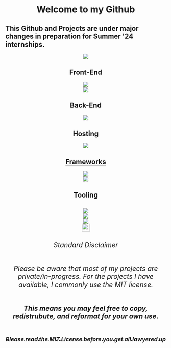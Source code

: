 
 <h1 align='center' color='red'>Welcome to my Github</h1>
 
  ## This Github and Projects are under major changes in preparation for Summer '24 internships. ##


<p align="center">
<a href='https://www.linkedin.com/in/jordancwatts/'>
<img src='https://img.shields.io/badge/linkedin-%230077B5.svg?style=for-the-badge&logo=linkedin&logoColor=white'>
</a>                                                    
                   </p>


 
<h2 align="center">
 Front-End  
  </h2>
  <div align="center">
<a href='https://tailwindcss.com/'>
<img src='https://img.shields.io/badge/tailwindcss-%2338B2AC.svg?style=for-the-badge&logo=tailwind-css&logoColor=white'>
</a>
    <div align="center">
      <a href='https://getbootstrap.com/'>
<img src='https://img.shields.io/badge/bootstrap-%23563D7C.svg?style=for-the-badge&logo=bootstrap&logoColor=white'>
</a>
    </div>

  </div>
<h2 align="center">
Back-End
   </h2>
   <div align="center">
<a href='golang.dev'>
 <img src='https://img.shields.io/badge/go-%2300ADD8.svg?style=for-the-badge&logo=go&logoColor=white'>
  </div>
 </a>
<h2 align="center">
 Hosting  
 </h2>
 <div align="center">
 <a href = "https://vercel.com/">
  <img src="https://img.shields.io/badge/vercel-%23000000.svg?style=for-the-badge&logo=vercel&logoColor=white"
  </a>
   </div>
<h2 align="center">
 Frameworks 
  </h2>
  <div align="center">
  <a href='https://svelte.dev/'>
<img src='https://img.shields.io/badge/svelte-%23f1413d.svg?style=for-the-badge&logo=svelte&logoColor=white'>
</a>
  </div>
  <div align="center">
<a href='https://reactjs.org'>
<img src='https://img.shields.io/badge/react-%2320232a.svg?style=for-the-badge&logo=react&logoColor=%2361DAFB'>
</a>
  <div>

<h2 align="center">
 Tooling
  <h2>
    <div align="center">
<a href='https://code.visualstudio.com/'>
<img src='https://img.shields.io/badge/Visual%20Studio%20Code-0078d7.svg?style=for-the-badge&logo=visual-studio-code&logoColor=white'>
 </a>
    </div>
    <div align="center">
<a href='https://www.npmjs.com/'>
<img src='https://img.shields.io/badge/NPM-%23000000.svg?style=for-the-badge&logo=npm&logoColor=white')
 </a>
  <div>
    <div align="center">
 <a href='https://nodejs.org/'>
  <img src='https://img.shields.io/badge/node.js-6DA55F?style=for-the-badge&logo=node.js&logoColor=white'>
 </a>
      </div>
    <div align="center">
<a href='[https://code.visualstudio.com/](https://marketplace.visualstudio.com/items?itemName=ritwickdey.LiveServer)'>
<img src='https://user-images.githubusercontent.com/91865823/202032737-e3b5052d-7dc1-4e3f-80b6-ac82042fe4e8.png' width='25' >
</a>
    </div>

<!--
Here are some ideas to get you started:

- 🔭 I’m currently working on ...
- 🌱 I’m currently learning ...
- 👯 I’m looking to collaborate on ...
- 🤔 I’m looking for help with ...
- 💬 Ask me about ...
- 📫 How to reach me: ...
- 😄 Pronouns: ...
- ⚡ Fun fact: ...
-->

 ######  Standard Disclaimer 
 ######  Please be aware that most of my projects are private/in-progress. For the projects I have available, I commonly use the MIT license.  
 ######  **_This means you may feel free to copy, redistrubute, and reformat for your own use._**  
[<sub>**_Please read the MIT License before you get all lawyered up_**</sub>](https://github.com/git/git-scm.com/blob/main/MIT-LICENSE.txt)
